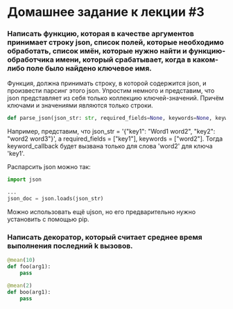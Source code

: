 # Домашнее задание к лекции #3

### Написать функцию, которая в качестве аргументов принимает строку json, список полей, которые необходимо обработать, список имён, которые нужно найти и функцию-обработчика имени, который срабатывает, когда в каком-либо поле было найдено ключевое имя.

Функция, должна принимать строку, в которой содержится json, и произвести парсинг этого json.
Упростим немного и представим, что json представляет из себя только коллекцию ключей-значений.
Причём ключами и значениями являются только строки.

```py
def parse_json(json_str: str, required_fields=None, keywords=None, keyword_callback)
```

Например, представим, что json_str = '{"key1": "Word1 word2", "key2": "word2 word3"}', а required_fields = ["key1"], keywords = ["word2"]. Тогда keyword_callback будет вызвана только для слова 'word2' для ключа 'key1'.

Распарсить json можно так:
```py
import json

...
json_doc = json.loads(json_str)

```

Можно использовать ещё ujson, но его предварительно нужно установить с помощью pip.

### Написать декоратор, который считает среднее время выполнения последний k вызовов.

```py
@mean(10)
def foo(arg1):
    pass

@mean(2)
def boo(arg1):
    pass
```
